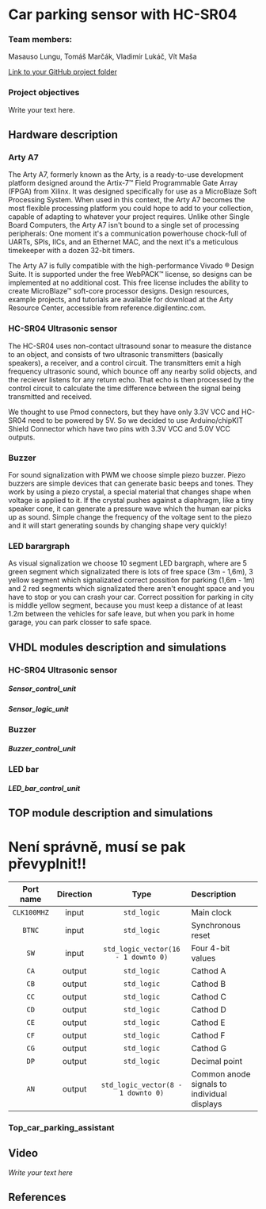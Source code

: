 # Car parking sensor with HC-SR04

### Team members:
Masauso Lungu,
Tomáš Marčák,
Vladimír Lukáč,
Vít Maša 

[Link to your GitHub project folder]( http://github.com/xxx)

### Project objectives

Write your text here.


## Hardware description

### Arty A7
The Arty A7, formerly known as the Arty, is a ready-to-use development platform designed around the Artix-7™ Field Programmable Gate Array (FPGA) from Xilinx. It was designed specifically for use as a MicroBlaze Soft Processing System. When used in this context, the Arty A7 becomes the most flexible processing platform you could hope to add to your collection, capable of adapting to whatever your project requires. Unlike other Single Board Computers, the Arty A7 isn't bound to a single set of processing peripherals: One moment it's a communication powerhouse chock-full of UARTs, SPIs, IICs, and an Ethernet MAC, and the next it's a meticulous timekeeper with a dozen 32-bit timers.

The Arty A7 is fully compatible with the high-performance Vivado ® Design Suite. It is supported under the free WebPACK™ license, so designs can be implemented at no additional cost. This free license includes the ability to create MicroBlaze™ soft-core processor designs. Design resources, example projects, and tutorials are available for download at the Arty Resource Center, accessible from reference.digilentinc.com.

### HC-SR04 Ultrasonic sensor
The HC-SR04 uses non-contact ultrasound sonar to measure the distance to an object, and consists of two ultrasonic transmitters (basically speakers), a receiver, and a control circuit. The transmitters emit a high frequency ultrasonic sound, which bounce off any nearby solid objects, and the reciever listens for any return echo. That echo is then processed by the control circuit to calculate the time difference between the signal being transmitted and received. 

We thought to use Pmod connectors, but they have only 3.3V VCC and HC-SR04 need to be powered by 5V. So we decided to use Arduino/chipKIT Shield Connector which have two pins with 3.3V VCC and 5.0V VCC outputs.

### Buzzer
For sound signalization with PWM we choose simple piezo buzzer. Piezo buzzers are simple devices that can generate basic beeps and tones.  They work by using a piezo crystal, a special material that changes shape when voltage is applied to it.  If the crystal pushes against a diaphragm, like a tiny speaker cone, it can generate a pressure wave which the human ear picks up as sound.  Simple change the frequency of the voltage sent to the piezo and it will start generating sounds by changing shape very quickly!

### LED barargraph
As visual signalization we choose 10 segment LED bargraph, where are 5 green segment which signalizated there is lots of free space (3m - 1,6m), 3 yellow segment which signalizated correct possition for parking (1,6m - 1m) and 2 red segments which signalizated there aren't enought space and you have to stop or you can crash your car. Correct possition for parking in city is middle yellow segment, because you must keep a distance of at least 1.2m between the vehicles for safe leave, but when you park in home garage, you can park closser to safe space.


## VHDL modules description and simulations

### HC-SR04 Ultrasonic sensor
##### Sensor_control_unit
##### Sensor_logic_unit
### Buzzer
##### Buzzer_control_unit
### LED bar
##### LED_bar_control_unit

## TOP module description and simulations
# Není správně, musí se pak převyplnit!!
| **Port name** | **Direction** | **Type** | **Description** |
   | :-: | :-: | :-: | :-- |
   | `CLK100MHZ` | input | `std_logic` | Main clock |
   | `BTNC` | input | `std_logic` | Synchronous reset |
   | `SW` | input  | `std_logic_vector(16 - 1 downto 0)` | Four 4-bit values |
   | `CA` | output | `std_logic` | Cathod A |
   | `CB` | output | `std_logic` | Cathod B |
   | `CC` | output | `std_logic` | Cathod C |
   | `CD` | output | `std_logic` | Cathod D |
   | `CE` | output | `std_logic` | Cathod E |
   | `CF` | output | `std_logic` | Cathod F |
   | `CG` | output | `std_logic` | Cathod G |
   | `DP` | output | `std_logic` | Decimal point |
   | `AN` | output | `std_logic_vector(8 - 1 downto 0)` | Common anode signals to individual displays |
### Top_car_parking_assistant


## Video

*Write your text here*


## References
